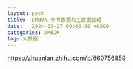 ```yaml
---
layout: post
title:  DMBOK 参考数据和主数据管理
date:   2024-03-27 00:00:00 +0800
categories: DMBOK
tag: 大数据
---
```




https://zhuanlan.zhihu.com/p/660756859
